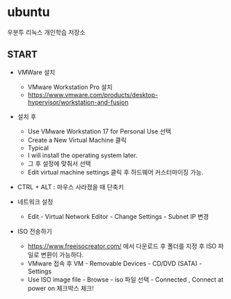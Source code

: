 # ubuntu
우분투 리눅스 개인학습 저장소

## START
- VMWare 설치
    - VMware Workstation Pro 설치
    - https://www.vmware.com/products/desktop-hypervisor/workstation-and-fusion

- 설치 후
    - Use VMware Workstation 17 for Personal Use 선택
    - Create a New Virtual Machine 클릭
    - Typical
    - I will install the operating system later.
    - 그 후 설정에 맞춰서 선택
    - Edit virtual machine settings 클릭 후 하드웨어 커스터마이징 가능.

- CTRL + ALT : 마우스 사라졌을 때 단축키

- 네트워크 설정
    - Edit - Virtual Network Editor - Change Settings - Subnet IP 변경

- ISO 전송하기
    - https://www.freeisocreator.com/ 에서 다운로드 후 폴더를 지정 후 ISO 파일로 변환이 가능하다.
    - VMware 접속 후 VM - Removable Devices - CD/DVD (SATA) - Settings
    - Use ISO image file - Browse - iso 파일 선택 - Connected , Connect at power on 체크박스 체크!